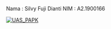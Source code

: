 Nama    : Silvy Fuji Dianti
NIM     : A2.1900166

[![UAS_PAPK](https://res.cloudinary.com/marcomontalbano/image/upload/v1642438440/video_to_markdown/images/google-drive--1MW8YWxUhR4zxzpWfixlf84cIOUsbUOx4-c05b58ac6eb4c4700831b2b3070cd403.jpg)](https://drive.google.com/file/d/1MW8YWxUhR4zxzpWfixlf84cIOUsbUOx4/view?usp=sharing "UAS_PAPK")